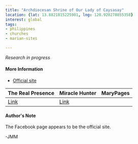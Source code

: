 ```yaml
---
title: "Archdiocesan Shrine of Our Lady of Caysasay"
location: {lat: 13.8821815225981, lng: 120.920278855358}
interest: global
tags:
- philippines
- churches
- marian-sites

---
```



_Research in progress_

#### More Information

* [Official site](https://www.facebook.com/CaysasayTaal)


| The Real Presence | Miracle Hunter | MaryPages |
| --- | --- | --- |
| [Link](http://www.therealpresence.org/eucharst/misc/BVM/94_CAYSASAY_60x96.pdf) | [Link](http://www.miraclehunter.com/marian_apparitions/approved_apparitions/caysasay/index.html) |  |




#### Author's Note

The Facebook page appears to be the official site.

-JMM




